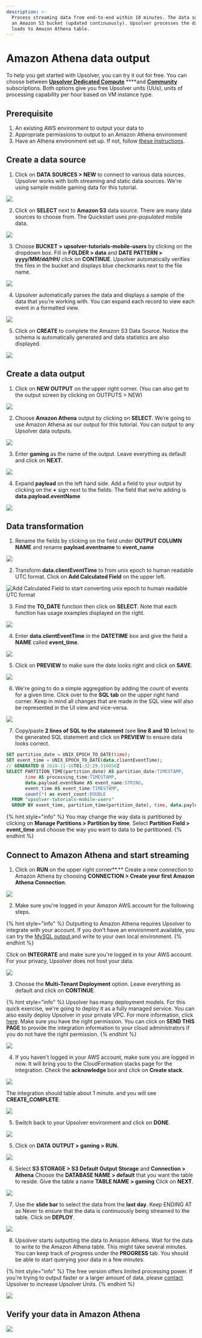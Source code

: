 ```yaml
---
description: >-
  Process streaming data from end-to-end within 10 minutes. The data source is
  an Amazon S3 bucket (updated continuously). Upsolver processes the data and
  loads to Amazon Athena table.
---
```


# Amazon Athena data output

To help you get started with Upsolver, you can try it out for free. You can choose between [**Upsolver Dedicated Compute**](https://app.upsolver.com/signup) ****and [**Community**](https://app.upsolver.com/signup/free) subscriptions. Both options give you free Upsolver units \(UUs\), units of processing capability per hour based on VM instance type.

## Prerequisite

1. An existing AWS environment to output your data to
2. Appropriate permissions to output to an Amazon Athena environment
3. Have an Athena environment set up. If not, follow [these instructions](https://docs.aws.amazon.com/athena/latest/ug/getting-started.html).

## Create a data source

1. Click on **DATA SOURCES &gt; NEW** to connect to various data sources. Upsolver works with both streaming and static data sources. We're using sample mobile gaming data for this tutorial.

![](https://lh3.googleusercontent.com/VEBtmN-b2sXlGI8KbaKyeZtTRuXAqt4NkBess6US8LAc6NxoQAvGaQLhr_2lTKRH6V3Pe2JglaQvDSlA5hcep_DedbJFNS7ayYi2Cx-uozzUkzfZW79DqsqJutaVp6-f0l799Goz)

2. Click on **SELECT** next to **Amazon S3** data source. There are many data sources to choose from. The Quickstart uses _pre-populated_ mobile data.

![](https://lh6.googleusercontent.com/Q4l7k9KjZetrJL8f1dtauybuIMw329ecce7bib5JDhOrOl4KasXJiSBxGAbTPujlaxGUHb92okdSyGH72L_Tj_j-mVvwuyOP8je5qXfrQPkuQq5w6njRXEgPTIx-O3n-csJnPuC_)

3. Choose **BUCKET &gt;** **upsolver-tutorials-mobile-users** by clicking on the dropdown box.  Fill in **FOLDER &gt; data** and **DATE PATTERN &gt; yyyy/MM/dd/HH/** click on **CONTINUE**. Upsolver automatically verifies the files in the bucket and displays blue checkmarks next to the file name.

![](../../../.gitbook/assets/image%20%2882%29.png)

4. Upsolver automatically parses the data and displays a sample of the data that you’re working with. You can expand each record to view each event in a formatted view.

![](https://lh4.googleusercontent.com/VSsLMilef5nd-Vgy7IyjZlPk4wzq_IBmo6kLKnIcVZqgrCkmVnYUKeJuzkV5hb1ZIWX5BzjPeq4OC0BV1Cfx8oXcM3HeVf0N3B8ow229INdD-aGIkei3KPrfMn_DFhxDgQ2P-MUh)

5. Click on **CREATE** to complete the Amazon S3 Data Source. Notice the schema is automatically generated and data statistics are also displayed.

![](https://lh4.googleusercontent.com/1TzV0loU_yMvnGi1-Yxk28yrhiR1ITl0IxeZTHMKROZQsOdVctaTtmNaWTe4wS1CAp4DWIyhUGYQVF8GkTV5qKsQFIphxoemWPxNzimagThCnDD9P9FmKZewIAzZkEknvTdeM_lf)

##  **Create a data output**

1. Click on **NEW OUTPUT** on the upper right corner. \(You can also get to the output screen by clicking on OUTPUTS &gt; NEW\)

![](https://lh4.googleusercontent.com/MWKDM4NzS3bsF93Pq5DZ-4nd5QV6B7JXOS2cA1N8vy92qij_fPmPTPeilDb1XiW3DjcZMc8L0YC-62snOK6wiXnefjBe-Ppku7s9ymdk3M5sS7NEUNiYPpJaQeHTe5mYgkfgBHV0)

2. Choose **Amazon Athena** output by clicking on **SELECT**. We’re going to use Amazon Athena as our output for this tutorial. You can output to any Upsolver data outputs. 

![](../../../.gitbook/assets/image%20%28105%29.png)

3. Enter **gaming** as the name of the output. Leave everything as default and click on **NEXT**.

![](../../../.gitbook/assets/image%20%288%29.png)

4. Expand **payload** on the left hand side. Add a field to your output by clicking on the **+** sign next to the fields. The field that we’re adding is **data.payload.eventName**

![](../../../.gitbook/assets/image%20%28166%29.png)

## **Data transformation**

1. Rename the fields by clicking on the field under **OUTPUT COLUMN NAME** and rename **payload.eventname** to **event\_name**

![](../../../.gitbook/assets/image%20%28175%29.png)

2. Transform **data.clientEventTime** to from unix epoch to human readable UTC format. Click on **Add Calculated Field** on the upper left. 

![Add Calculated Field to start converting unix epoch to human readable UTC format](../../../.gitbook/assets/image%20%28170%29.png)

3. Find the **TO\_DATE** function then click on **SELECT**. Note that each function has usage examples displayed on the right.

![](../../../.gitbook/assets/image%20%28167%29.png)

4. Enter **data.clientEventTime** in the **DATETIME** box and give the field a **NAME** called **event\_time**. 

![](../../../.gitbook/assets/image%20%28164%29.png)

5. Click on **PREVIEW** to make sure the date looks right and click on **SAVE**.

![](../../../.gitbook/assets/image%20%28171%29.png)

6. We're going to do a simple aggregation by adding the count of events for a given time. Click over to the **SQL tab** on the upper right hand corner. Keep in mind all changes that are made in the SQL view will also be represented in the UI view and vice-versa. 

![](../../../.gitbook/assets/et8ezpo5fk.gif)

7. Copy/paste **2 lines of SQL to the statement** \(see **line 8 and 10** below\) to the generated SQL statement and click on **PREVIEW** to ensure data looks correct.

```sql
SET partition_date = UNIX_EPOCH_TO_DATE(time);
SET event_time = UNIX_EPOCH_TO_DATE(data.clientEventTime);
// GENERATED @ 2020-11-16T01:32:29.510858Z
SELECT PARTITION_TIME(partition_date) AS partition_date:TIMESTAMP,
       time AS processing_time:TIMESTAMP,
       data.payload.eventName AS event_name:STRING,
       event_time AS event_time:TIMESTAMP,
       count(*) as event_count:DOUBLE
  FROM "upsolver-tutorials-mobile-users"
  GROUP BY event_time, partition_time(partition_date), time, data.payload.eventName
```

{% hint style="info" %}
You may change the way data is partitioned by clicking on **Manage Partitions &gt; Partition by time**. Select **Partition Field &gt; event\_time** and choose the way you want to data to be partitioned. 
{% endhint %}

## **Connect to Amazon Athena and start streaming**

1. Click on **RUN** on the upper right corner**.** Create a new connection to Amazon Athena by choosing **CONNECTION &gt; Create your first Amazon Athena Connection**.

![](../../../.gitbook/assets/image%20%28176%29.png)

2.  Make sure you're logged in your Amazon AWS account for the following steps.

{% hint style="info" %}
Outputting to Amazon Athena requires Upsolver to integrate with your account. If you don't have an environment available, you can try the [MySQL output ](mysql-data-output-option.md)and write to your own local environment.
{% endhint %}

Click on **INTEGRATE** and make sure you're logged in to your AWS account. For your privacy, Upsolver does not host your data.

![](../../../.gitbook/assets/image%20%2846%29.png)

3. Choose the **Multi-Tenant Deployment** option. Leave everything as default and click on **CONTINUE**. 

{% hint style="info" %}
Upsolver has many deployment models. For this quick exercise, we're going to deploy it as a fully managed service. You can also easily deploy Upsolver in your private VPC. For more information, click [here](../../upsolver-concepts/deployment-models.md). Make sure you have the right permission. You can click on **SEND THIS PAGE** to provide the integration information to your cloud administrators if you do not have the right permission.
{% endhint %}

![](../../../.gitbook/assets/image%20%28132%29.png)

4. If you haven't logged in your AWS account, make sure you are logged in now. It will bring you to the CloudFormation stacks page for the integration. Check the **acknowledge** box and click on **Create stack**. 

![](../../../.gitbook/assets/image%20%28174%29.png)

The integration should table about 1 minute. and you will see **CREATE\_COMPLETE**. 

![](../../../.gitbook/assets/image%20%28172%29.png)

5. Switch back to your Upsolver environment and click on **DONE**. 

![](../../../.gitbook/assets/image%20%28129%29.png)

5. Click on **DATA OUTPUT &gt; gaming &gt; RUN.**

![](../../../.gitbook/assets/kb2sdujhxs.gif)

6. Select **S3 STORAGE &gt; S3 Default Output Storage** and **Connection &gt; Athena** Choose the **DATABASE NAME &gt; default** that you want the table to reside. Give the table a name **TABLE NAME &gt; gaming** Click on **NEXT**.

![](../../../.gitbook/assets/image%20%28169%29.png)

  
7. Use the **slide bar** to select the data from the **last day**. Keep ENDING AT as Never to ensure that the data is continuously being streamed to the table. Click on **DEPLOY**.

![](../../../.gitbook/assets/image%20%28173%29.png)

8. Upsolver starts outputting the data to Amazon Athena. Wait for the data to write to the Amazon Athena table. This might take several minutes. You can keep track of progress under the **PROGRESS** tab. You should be able to start querying your data in a few minutes.

{% hint style="info" %}
The free version offers limited processing power. If you're trying to output faster or a larger amount of data, please [contact](https://www.upsolver.com/contact) Upsolver to increase Upsolver Units.
{% endhint %}

![](../../../.gitbook/assets/image%20%28165%29.png)

## **Verify your data in Amazon Athena**

![](../../../.gitbook/assets/image%20%28168%29.png)

